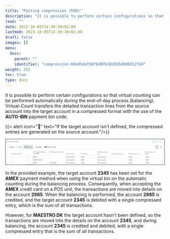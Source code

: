 ```yaml
---
title: "Posting compression (EOD)"
description: "It is possible to perform certain configurations so that counting can be performed automatically during the end-of-day process (balancing)."
lead: ""
date: 2023-10-05T14:30:30+02:00
lastmod: 2023-10-05T14:30:30+02:00
draft: false
images: []
menu:
  docs:
    parent: ""
    identifier: "compression-65ed5dafd6f6d076102055d896912fd4"
weight: 255
toc: true
type: docs
---
```


It is possible to perform certain configurations so that virtual counting can be performed automatically during the end-of-day process (balancing). Virtual-Count transfers the detailed transaction lines from the source account into the target account in a compressed format with the use of the **AUTO-BIN** payment bin code.  

{{< alert icon="📝" text="If the target account isn't defined, the compressed entries are generated on the source account."/>}}

![virtual_counting](Images/virtual_counting.png)

In the provided example, the target account **2345** has been set for the **AMEX** payment method when using the virtual bin on the automatic counting during the balancing process. Consequently, when accepting the **AMEX** credit card on a POS unit, the transactions are moved into details on the account **2985**. When the balancing is performed, the account **2985** is credited, and the target account **2345** is debited with a single compressed entry, which is the sum of all transactions.

However, for **MAESTRO DK** the target account hasn't been defined, so the transactions are moved into the details on the account **2345**, and during balancing, the account **2345** is credited and debited, with a single compressed entry that is the sum of all transactions.

